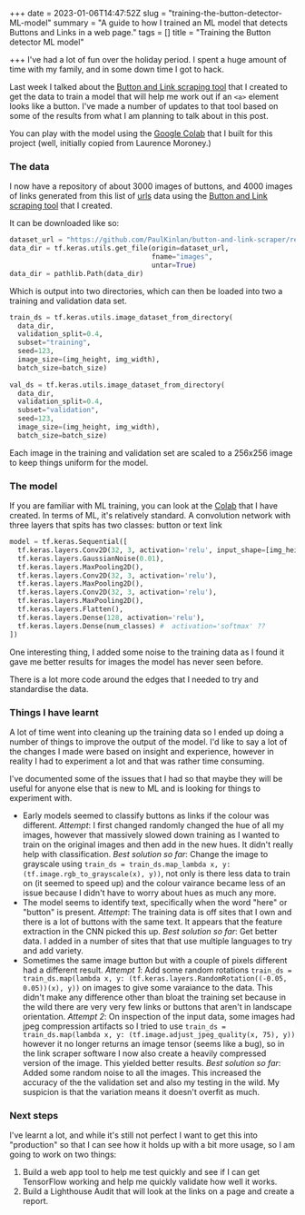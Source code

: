 +++
date = 2023-01-06T14:47:52Z
slug = "training-the-button-detector-ML-model"
summary = "A guide to how I trained an ML model that detects Buttons and Links in a web page."
tags = []
title = "Training the Button detector ML model"

+++
I've had a lot of fun over the holiday period. I spent a huge amount of time with my family, and in some down time I got to hack.

Last week I talked about the [Button and Link scraping tool](https://paul.kinlan.me/button-and-link-scraping-for-ml-training/) that I created to get the data to train a model that will help me work out if an `<a>` element looks like a button. I've made a number of updates to that tool based on some of the results from what I am planning to talk about in this post.

You can play with the model using the [Google Colab](https://colab.research.google.com/drive/1njX4Sd-6rfM594ACFx9mS3DHJrGfGdr4#scrollTo=eUC1hx6vezgI) that I built for this project (well, initially copied from Laurence Moroney.)

### The data

I now have a repository of about 3000 images of buttons, and 4000 images of links generated from this list of [urls](https://github.com/PaulKinlan/button-and-link-scraper/blob/main/urls.txt) data using the [Button and Link scraping tool](https://paul.kinlan.me/button-and-link-scraping-for-ml-training/) that I created.  

It can be downloaded like so:

```python
dataset_url = "https://github.com/PaulKinlan/button-and-link-scraper/releases/download/latest/images.tgz"
data_dir = tf.keras.utils.get_file(origin=dataset_url,
                                   fname="images",
                                   untar=True)
data_dir = pathlib.Path(data_dir)
```

Which is output into two directories, which can then be loaded into two a training and validation data set.

```python
train_ds = tf.keras.utils.image_dataset_from_directory(
  data_dir,
  validation_split=0.4,
  subset="training",
  seed=123,
  image_size=(img_height, img_width),
  batch_size=batch_size)
  
val_ds = tf.keras.utils.image_dataset_from_directory(
  data_dir,
  validation_split=0.4,
  subset="validation",
  seed=123,
  image_size=(img_height, img_width),
  batch_size=batch_size)
```

Each image in the training and validation set are scaled to a 256x256 image to keep things uniform for the model.

### The model

If you are familiar with ML training, you can look at the [Colab](https://colab.research.google.com/drive/1njX4Sd-6rfM594ACFx9mS3DHJrGfGdr4#scrollTo=eUC1hx6vezgI) that I have created. In terms of ML, it's relatively standard. A convolution network with three layers that spits has two classes: button or text link

```python
model = tf.keras.Sequential([
  tf.keras.layers.Conv2D(32, 3, activation='relu', input_shape=[img_height, img_width, 1]),
  tf.keras.layers.GaussianNoise(0.01),
  tf.keras.layers.MaxPooling2D(),
  tf.keras.layers.Conv2D(32, 3, activation='relu'),
  tf.keras.layers.MaxPooling2D(),
  tf.keras.layers.Conv2D(32, 3, activation='relu'),
  tf.keras.layers.MaxPooling2D(),
  tf.keras.layers.Flatten(),
  tf.keras.layers.Dense(128, activation='relu'),
  tf.keras.layers.Dense(num_classes) #  activation='softmax' ??
])
```

One interesting thing, I added some noise to the training data as I found it gave me better results for images the model has never seen before.

There is a lot more code around the edges that I needed to try and standardise the data.

### Things I have learnt

A lot of time went into cleaning up the training data so I ended up doing a number of things to improve the output of the model. I'd like to say a lot of the changes I made were based on insight and experience, however in reality I had to experiment a lot and that was rather time consuming.

I've documented some of the issues that I had so that maybe they will be useful for anyone else that is new to ML and is looking for things to experiment with.

* Early models seemed to classify buttons as links if the colour was different.
  _Attempt_: I first changed randomly changed the hue of all my images, however that massively slowed down training as I wanted to train on the original images and then add in the new hues. It didn't really help with classification.
  _Best solution so far_: Change the image to grayscale using `train_ds = train_ds.map_lambda x, y: (tf.image.rgb_to_grayscale(x), y))`, not only is there less data to train on (it seemed to speed up) and the colour vairance became less of an issue because I didn't have to worry about hues as much any more.
* The model seems to identify text, specifically when the word "here" or "button" is present.
  _Attempt_: The training data is off sites that I own and there is a lot of buttons with the same text. It appears that the feature extraction in the CNN picked this up.
  _Best solution so far_: Get better data. I added in a number of sites that that use multiple languages to try and add variety.
* Sometimes the same image button but with a couple of pixels different had a different result.
  _Attempt 1_: Add some random rotations `train_ds = train_ds.map(lambda x, y: (tf.keras.layers.RandomRotation((-0.05, 0.05))(x), y))` on images to give some varaiance to the data. This didn't make any difference other than bloat the training set because in the wild there are very very few links or buttons that aren't in landscape orientation.
  _Attempt 2_: On inspection of the input data, some images had jpeg compression artifacts so I tried to use `train_ds = train_ds.map(lambda x, y: (tf.image.adjust_jpeg_quality(x, 75), y))` however it no longer returns an image tensor (seems like a bug), so in the link scraper software I now also create a heavily compressed version of the image. This yielded better results.
  _Best solution so far_: Added some random noise to all the images. This increased the accuracy of the the validation set and also my testing in the wild. My suspicion is that the variation means it doesn't overfit as much.

### Next steps

I've learnt a lot, and while it's still not perfect I want to get this into "production" so that I can see how it holds up with a bit more usage, so I am going to work on two things:

1. Build a web app tool to help me test quickly and see if I can get TensorFlow working and help me quickly validate how well it works.
2. Build a Lighthouse Audit that will look at the links on a page and create a report.